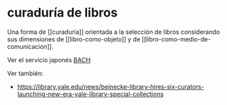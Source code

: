 # curaduría de libros
Una forma de [[curaduria]] orientada a la selección de libros considerando sus dimensiones de [[libro-como-objeto]] y de [[libro-como-medio-de-comunicacion]].

Ver el servicio japonés [BACH](http://www.bach-inc.com/en/)

Ver también:

- https://library.yale.edu/news/beinecke-library-hires-six-curators-launching-new-era-yale-library-special-collections